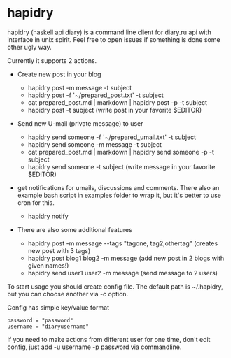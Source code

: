 # hapidry

hapidry (haskell api diary) is a command line client for diary.ru api with interface in unix spirit. Feel free to open issues if something is done some other ugly way.

Currently it supports 2 actions.

* Create new post in your blog
	* hapidry post -m message -t subject
	* hapidry post -f '~/prepared_post.txt' -t subject
	* cat prepared_post.md | markdown | hapidry post -p -t subject
	* hapidry post -t subject (write post in your favorite $EDITOR)
* Send new U-mail (private message) to user
    * hapidry send someone -f '~/prepared_umail.txt' -t subject
	* hapidry send someone -m message -t subject
	* cat prepared_post.md | markdown | hapidry send someone -p -t subject
	* hapidry send someone -t subject (write message in your favorite $EDITOR)
* get notifications for umails, discussions and comments. There also an example bash script in examples folder to wrap it, but it's better to use cron for this.
    * hapidry notify

* There are also some additional features
    * hapidry post -m message --tags "tagone, tag2,othertag" (creates new post with 3 tags)
    * hapidry post blog1 blog2 -m message (add new post in 2 blogs with given names!)
    * hapidry send user1 user2 -m message (send message to 2 users)

To start usage you should create config file. The default path is ~/.hapidry, but you can choose another via -c option.

Config has simple key/value format

```
password = "password"
username = "diaryusername"
```

If you need to make actions from different user for one time, don't edit config, just add -u username -p password via commandline.
